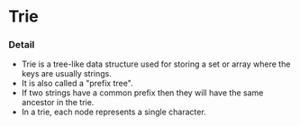 
# Trie

### Detail
- Trie is a tree-like data structure used for storing a set or  array where the keys are usually strings.
- It is also called a "prefix tree".
- If two strings have a common prefix then they will have the same ancestor in the trie.
- In a trie, each node represents a single character.

